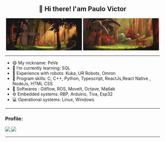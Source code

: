 <h2 align="center">👋 Hi there! I'am Paulo Victor</h1>

<!--START_SECTION:GIF-->
<!-- <p align="center"><img align="center" alt="GIF" src="files/IronGiant5.gif" /> -->

<div align="center">
  <img src="files/IronGiant5.gif" width="49%" />
  <img src="files/IronGiant3.gif" width="49%" /> 
</div>

---

- 😄 My nickname: PeVe
- 🌱 I’m currently learning: SQL
- 🤖 Experience with robots: Kuka, UR Robots, Omron
- 💬 Program skills: C, C++, Python, Typescript, ReactJs,React Native , NodeJs, HTML CSS
- 💾 Softwares : Gitflow, ROS, MoveIt, Octave, Matlab
- ⚙ Embedded systems: RBP, Arduino, Tiva, Esp32
- 💻 Operational systems: Linux, Windows

---

<!--START_SECTION:activity-->

### Profile:

<a href="https://github.com/paulovictor237">
<img height="180em" src="https://github-readme-stats-eight-theta.vercel.app/api?username=paulovictor237&show_icons=true&theme=dracula&include_all_commits=true&count_private=true"/>
<img height="180em" src="https://github-readme-stats-eight-theta.vercel.app/api/top-langs/?username=paulovictor237&layout=compact&langs_count=8&theme=dracula"/>

---
